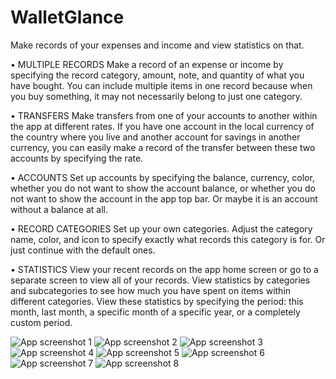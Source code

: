 # WalletGlance

Make records of your expenses and income and view statistics on that.

• MULTIPLE RECORDS
Make a record of an expense or income by specifying the record category, amount, note, and quantity of what you have bought. You can include multiple items in one record because when you buy something, it may not necessarily belong to just one category.

• TRANSFERS
Make transfers from one of your accounts to another within the app at different rates. If you have one account in the local currency of the country where you live and another account for savings in another currency, you can easily make a record of the transfer between these two accounts by specifying the rate.

• ACCOUNTS
Set up accounts by specifying the balance, currency, color, whether you do not want to show the account balance, or whether you do not want to show the account in the app top bar. Or maybe it is an account without a balance at all.

• RECORD CATEGORIES
Set up your own categories. Adjust the category name, color, and icon to specify exactly what records this category is for. Or just continue with the default ones.

• STATISTICS
View your recent records on the app home screen or go to a separate screen to view all of your records. View statistics by categories and subcategories to see how much you have spent on items within different categories. View these statistics by specifying the period: this month, last month, a specific month of a specific year, or a completely custom period.

![App screenshot 1](https://play-lh.googleusercontent.com/OcQi59tYZFOJvN5FBk5wHqXHxiyanqwVqNEHwEaw-TJXrqb5hcY67_dAR5dkZqUGY8Q=w1052-h592)
![App screenshot 2](https://play-lh.googleusercontent.com/LBhsDI6Opkrm7sJLoLMMbalx751UWbXRmfaM6UbuzVGxxPK_2-MuPbzZrUKwA1D-3g=w1052-h592)
![App screenshot 3](https://play-lh.googleusercontent.com/kt2P7GPd_wkBUNjHCELjLICX6Ab4tmjXPC1BxbiCGIzBaTpBycfDdhwTwYIYe3ga-t4=w1052-h592)
![App screenshot 4](https://play-lh.googleusercontent.com/EF76-bW-eDmxqwxBcaxLmBzdNkft8G_VnrtjU8NRX3YV5hdUksIipRIt-BvGJG7K-g=w1052-h592)
![App screenshot 5](https://play-lh.googleusercontent.com/CPyfAtHwf_s7gVzLejgri1OEinxQWzjESrfgkvtW7lPVgZvVlbdtn7eKmXQt1WTkKsw9=w1052-h592)
![App screenshot 6](https://play-lh.googleusercontent.com/QN9TNC5d6zNA2_LbfW6-8GCAF1YjrHgUYepuo3qoIPsrqVvdVc0V0xV0U3bfwv46UQBM=w1052-h592)
![App screenshot 7](https://play-lh.googleusercontent.com/NzID3meillCKYEzMNpXbxyhbcXBUT2ukM7c0wvKCo2nssD4P9QCH9dVbQt0IIxKOZgI=w1052-h592)
![App screenshot 8](https://play-lh.googleusercontent.com/xW0vWWJJr13T1gZ202Z0xVna48KZjJ3hbX_6D-rpfUL94k4VHhGnlAVg-e67vaie9A=w1052-h592)
